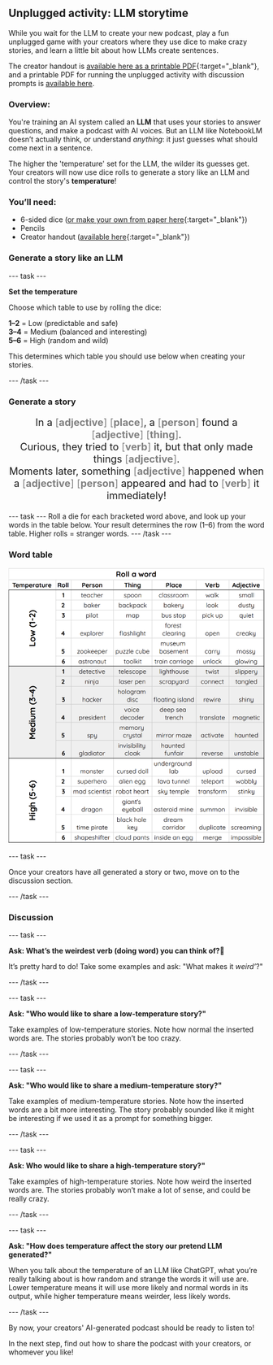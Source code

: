 ## Unplugged activity: LLM storytime

While you wait for the LLM to create your new podcast, play a fun unplugged game with your creators where they use dice to make crazy stories, and learn a little bit about how LLMs create sentences.

The creator handout is [available here as a printable PDF](resources/LLMStorytime_creator.pdf){:target="_blank"}, and a printable PDF for running the unplugged activity with discussion prompts is [available here](resources/LLMStorytime_leader.pdf).

### **Overview:**

You're training an AI system called an **LLM** that uses your stories to answer questions, and make a podcast with AI voices. But an LLM like NotebookLM doesn’t actually think, or understand *anything*: it just guesses what should come next in a sentence.

The higher the 'temperature' set for the LLM, the wilder its guesses get. Your creators will now use dice rolls to generate a story like an LLM and control the story's **temperature**!

### **You’ll need:**
- 6-sided dice ([or make your own from paper here](resources/dice.pdf){:target="_blank"})
- Pencils
- Creator handout ([available here](resources/LLMStorytime_creator.pdf){:target="_blank"})

### Generate a story like an LLM

--- task ---

**Set the temperature**

Choose which table to use by rolling the dice:

**1–2** \= Low (predictable and safe)  
**3–4** \= Medium (balanced and interesting)  
**5–6** \= High (random and wild)

This determines which table you should use below when creating your stories.

--- /task ---

### Generate a story

<p style="font-size: 1.4em; text-align: center;">
  In a <span style="color: grey;">[<strong>adjective</strong>]</span> <span style="color: grey;">[<strong>place</strong>]</span>, 
  a <span style="color: grey;">[<strong>person</strong>]</span> found a 
  <span style="color: grey;">[<strong>adjective</strong>]</span> <span style="color: grey;">[<strong>thing</strong>]</span>.<br>
  Curious, they tried to <span style="color: grey;">[<strong>verb</strong>]</span> it, 
  but that only made things <span style="color: grey;">[<strong>adjective</strong>]</span>.<br>
  Moments later, something <span style="color: grey;">[<strong>adjective</strong>]</span> happened 
  when a <span style="color: grey;">[<strong>adjective</strong>]</span> <span style="color: grey;">[<strong>person</strong>]</span> 
  appeared and had to <span style="color: grey;">[<strong>verb</strong>]</span> it immediately!
</p>


--- task ---
Roll a die for each bracketed word above, and look up your words in the table below. 
Your result determines the row (1–6) from the word table. Higher rolls \= stranger words.
--- /task ---

###  Word table

![Table with dice rolls that generate a person, thing, place, verb, and adjective, grouped by temperature: low, medium, and high](images/word_table.png)


--- task ---

Once your creators have all generated a story or two, move on to the discussion section.

--- /task ---

### Discussion

--- task ---

**Ask: What’s the weirdest verb (doing word) you can think of?🤔**

It’s pretty hard to do! Take some examples and ask: "What makes it *weird’*?"

--- /task ---

--- task ---

**Ask: "Who would like to share a low-temperature story?"**

Take examples of low-temperature stories. Note how normal the inserted words are. The stories probably won’t be too crazy.

--- /task ---

--- task ---

**Ask: "Who would like to share a medium-temperature story?"** 

Take examples of medium-temperature stories. Note how the inserted words are a bit more interesting. The story probably sounded like it might be interesting if we used it as a prompt for something bigger.

--- /task ---

--- task ---

**Ask: Who would like to share a high-temperature story?"** 

Take examples of high-temperature stories. Note how weird the inserted words are. The stories probably won’t make a lot of sense, and could be really crazy.

--- /task ---

--- task ---

**Ask: "How does temperature affect the story our pretend LLM generated?"** 

When you talk about the temperature of an LLM like ChatGPT, what you’re really talking about is how random and strange the words it will use are. Lower temperature means it will use more likely and normal words in its output, while higher temperature means weirder, less likely words.

--- /task ---

By now, your creators' AI-generated podcast should be ready to listen to! 

In the next step, find out how to share the podcast with your creators, or whomever you like!

